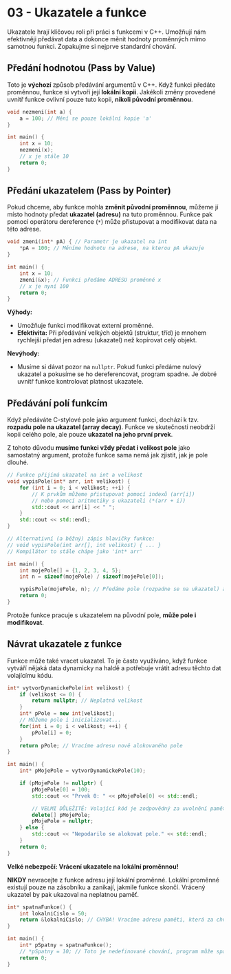 # 03 - Ukazatele a funkce

Ukazatele hrají klíčovou roli při práci s funkcemi v C++. Umožňují nám efektivněji předávat data a dokonce měnit hodnoty proměnných mimo samotnou funkci. Zopakujme si nejprve standardní chování.

## **Předání hodnotou (Pass by Value)**

Toto je **výchozí** způsob předávání argumentů v C++. Když funkci předáte proměnnou, funkce si vytvoří její **lokální kopii**. Jakékoli změny provedené uvnitř funkce ovlivní pouze tuto kopii, **nikoli původní proměnnou**.

```cpp
void nezmeni(int a) {
    a = 100; // Mění se pouze lokální kopie 'a'
}

int main() {
    int x = 10;
    nezmeni(x);
    // x je stále 10
    return 0;
}
```

## **Předání ukazatelem (Pass by Pointer)**

Pokud chceme, aby funkce mohla **změnit původní proměnnou**, můžeme jí místo hodnoty předat **ukazatel (adresu)** na tuto proměnnou. Funkce pak pomocí operátoru dereference (`*`) může přistupovat a modifikovat data na této adrese.

```cpp
void zmeni(int* pA) { // Parametr je ukazatel na int
    *pA = 100; // Měníme hodnotu na adrese, na kterou pA ukazuje
}

int main() {
    int x = 10;
    zmeni(&x); // Funkci předáme ADRESU proměnné x
    // x je nyní 100
    return 0;
}
```

**Výhody:**

  * Umožňuje funkci modifikovat externí proměnné.
  * **Efektivita:** Při předávání velkých objektů (struktur, tříd) je mnohem rychlejší předat jen adresu (ukazatel) než kopírovat celý objekt.

**Nevýhody:**

  * Musíme si dávat pozor na `nullptr`. Pokud funkci předáme nulový ukazatel a pokusíme se ho dereferencovat, program spadne. Je dobré uvnitř funkce kontrolovat platnost ukazatele.

## **Předávání polí funkcím**

Když předáváte C-stylové pole jako argument funkci, dochází k tzv. **rozpadu pole na ukazatel (array decay)**. Funkce ve skutečnosti neobdrží kopii celého pole, ale pouze **ukazatel na jeho první prvek**.

Z tohoto důvodu **musíme funkci vždy předat i velikost pole** jako samostatný argument, protože funkce sama nemá jak zjistit, jak je pole dlouhé.

```cpp
// Funkce přijímá ukazatel na int a velikost
void vypisPole(int* arr, int velikost) {
    for (int i = 0; i < velikost; ++i) {
        // K prvkům můžeme přistupovat pomocí indexů (arr[i])
        // nebo pomocí aritmetiky s ukazateli (*(arr + i))
        std::cout << arr[i] << " ";
    }
    std::cout << std::endl;
}

// Alternativní (a běžný) zápis hlavičky funkce:
// void vypisPole(int arr[], int velikost) { ... }
// Kompilátor to stále chápe jako 'int* arr'

int main() {
    int mojePole[] = {1, 2, 3, 4, 5};
    int n = sizeof(mojePole) / sizeof(mojePole[0]);

    vypisPole(mojePole, n); // Předáme pole (rozpadne se na ukazatel) a jeho velikost
    return 0;
}
```

Protože funkce pracuje s ukazatelem na původní pole, **může pole i modifikovat**.

## **Návrat ukazatele z funkce**

Funkce může také vracet ukazatel. To je často využíváno, když funkce vytváří nějaká data dynamicky na haldě a potřebuje vrátit adresu těchto dat volajícímu kódu.

```cpp
int* vytvorDynamickePole(int velikost) {
    if (velikost <= 0) {
        return nullptr; // Neplatná velikost
    }
    int* pPole = new int[velikost];
    // Můžeme pole i inicializovat...
    for(int i = 0; i < velikost; ++i) {
        pPole[i] = 0;
    }
    return pPole; // Vracíme adresu nově alokovaného pole
}

int main() {
    int* pMojePole = vytvorDynamickePole(10);

    if (pMojePole != nullptr) {
        pMojePole[0] = 100;
        std::cout << "Prvek 0: " << pMojePole[0] << std::endl;

        // VELMI DŮLEŽITÉ: Volající kód je zodpovědný za uvolnění paměti!
        delete[] pMojePole;
        pMojePole = nullptr;
    } else {
        std::cout << "Nepodarilo se alokovat pole." << std::endl;
    }
    return 0;
}
```

**Velké nebezpečí: Vrácení ukazatele na lokální proměnnou\!**

**NIKDY** nevracejte z funkce adresu její lokální proměnné. Lokální proměnné existují pouze na zásobníku a zanikají, jakmile funkce skončí. Vrácený ukazatel by pak ukazoval na neplatnou paměť.

```cpp
int* spatnaFunkce() {
    int lokalniCislo = 50;
    return &lokalniCislo; // CHYBA! Vracíme adresu paměti, která za chvíli zanikne.
}

int main() {
    int* pSpatny = spatnaFunkce();
    // *pSpatny = 10; // Toto je nedefinované chování, program může spadnout nebo dělat nesmysly.
    return 0;
}
```
